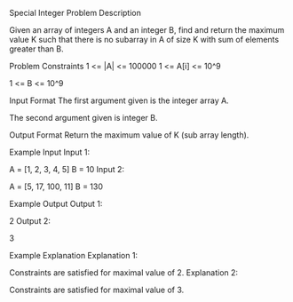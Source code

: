 Special Integer
Problem Description

Given an array of integers A and an integer B, find and return the maximum value K such that there is no subarray in A of size K with sum of elements greater than B.



Problem Constraints
1 <= |A| <= 100000
1 <= A[i] <= 10^9

1 <= B <= 10^9



Input Format
The first argument given is the integer array A.

The second argument given is integer B.



Output Format
Return the maximum value of K (sub array length).



Example Input
Input 1:

A = [1, 2, 3, 4, 5]
B = 10
Input 2:

A = [5, 17, 100, 11]
B = 130


Example Output
Output 1:

2
Output 2:

3


Example Explanation
Explanation 1:

Constraints are satisfied for maximal value of 2.
Explanation 2:

Constraints are satisfied for maximal value of 3.